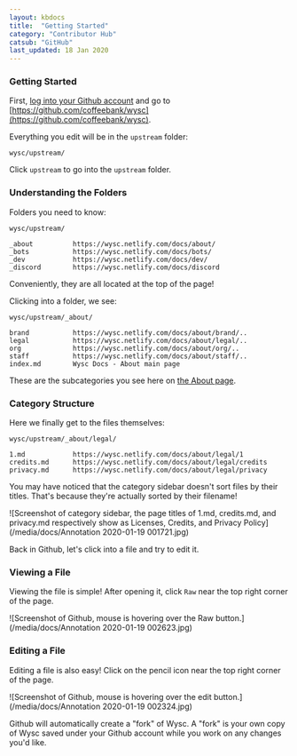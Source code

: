 ```yaml
---
layout: kbdocs
title:  "Getting Started"
category: "Contributor Hub"
catsub: "GitHub"
last_updated: 18 Jan 2020
---
```


### Getting Started

First, [log into your Github account](https://github.com/login) and go to [https://github.com/coffeebank/wysc](https://github.com/coffeebank/wysc).

Everything you edit will be in the `upstream` folder:
```
wysc/upstream/
```

Click `upstream` to go into the `upstream` folder.


### Understanding the Folders

Folders you need to know:
```
wysc/upstream/

_about          https://wysc.netlify.com/docs/about/
_bots           https://wysc.netlify.com/docs/bots/
_dev            https://wysc.netlify.com/docs/dev/
_discord        https://wysc.netlify.com/docs/discord
```

Conveniently, they are all located at the top of the page!

Clicking into a folder, we see:
```
wysc/upstream/_about/

brand           https://wysc.netlify.com/docs/about/brand/..
legal           https://wysc.netlify.com/docs/about/legal/..
org             https://wysc.netlify.com/docs/about/org/..
staff           https://wysc.netlify.com/docs/about/staff/..
index.md        Wysc Docs - About main page
```

These are the subcategories you see here on [the About page](https://wysc.netlify.com/docs/about/).

### Category Structure

Here we finally get to the files themselves:
```
wysc/upstream/_about/legal/

1.md            https://wysc.netlify.com/docs/about/legal/1
credits.md      https://wysc.netlify.com/docs/about/legal/credits
privacy.md      https://wysc.netlify.com/docs/about/legal/privacy
```

You may have noticed that the category sidebar doesn't sort files by their titles. That's because they're actually sorted by their filename!

![Screenshot of category sidebar, the page titles of 1.md, credits.md, and privacy.md respectively show as Licenses, Credits, and Privacy Policy](/media/docs/Annotation 2020-01-19 001721.jpg)

Back in Github, let's click into a file and try to edit it.


### Viewing a File

Viewing the file is simple! After opening it, click `Raw` near the top right corner of the page.

![Screenshot of Github, mouse is hovering over the Raw button.](/media/docs/Annotation 2020-01-19 002623.jpg)


### Editing a File

Editing a file is also easy! Click on the pencil icon near the top right corner of the page.

![Screenshot of Github, mouse is hovering over the edit button.](/media/docs/Annotation 2020-01-19 002324.jpg)

Github will automatically create a "fork" of Wysc. A "fork" is your own copy of Wysc saved under your Github account while you work on any changes you'd like.